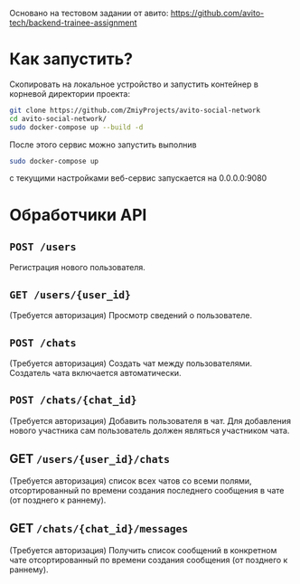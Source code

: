Основано на тестовом задании от авито: https://github.com/avito-tech/backend-trainee-assignment

# Как запустить?

Скопировать на локальное устройство и запустить контейнер в корневой директории проекта:

```sh
git clone https://github.com/ZmiyProjects/avito-social-network
cd avito-social-network/
sudo docker-compose up --build -d
```

После этого сервис можно запyстить выполнив
```sh
sudo docker-compose up
```

с текущими настройками веб-сервис запускается на 0.0.0.0:9080

# Обработчики API

## `POST /users`
Регистрация нового пользователя.

## `GET /users/{user_id}`
(Требуется авторизация)
Просмотр сведений о пользователе. 

## `POST /chats`
(Требуется авторизация)
Создать чат между пользователями. Создатель чата включается автоматически.

## `POST /chats/{chat_id}`
(Требуется авторизация)
Добавить пользователя в чат. Для добавления нового участника сам пользователь должен являться участником чата.

## GET `/users/{user_id}/chats`
(Требуется авторизация)
cписок всех чатов со всеми полями, отсортированный по времени создания последнего сообщения в чате (от позднего к раннему).

## GET `/chats/{chat_id}/messages`
(Требуется авторизация)
Получить список сообщений в конкретном чате отсортированный по времени создания сообщения (от позднего к раннему).